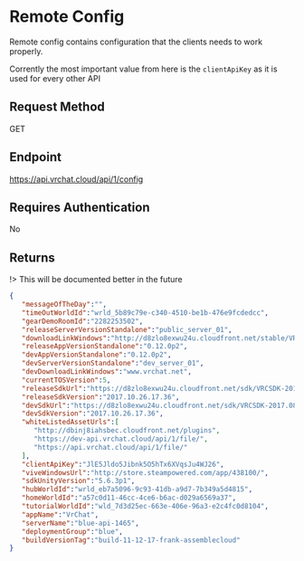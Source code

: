 # Remote Config

Remote config contains configuration that the clients needs to work properly.

Corrently the most important value from here is the `clientApiKey` as it is used for every other API 

## Request Method 
GET

## Endpoint
https://api.vrchat.cloud/api/1/config

## Requires Authentication
No

## Returns

!> This will be documented better in the future

```json
{
   "messageOfTheDay":"",
   "timeOutWorldId":"wrld_5b89c79e-c340-4510-be1b-476e9fcdedcc",
   "gearDemoRoomId":"2282253502",
   "releaseServerVersionStandalone":"public_server_01",
   "downloadLinkWindows":"http://d8zlo8exwu24u.cloudfront.net/stable/VRChat_Oculus_0.11.7p6.exe",
   "releaseAppVersionStandalone":"0.12.0p2",
   "devAppVersionStandalone":"0.12.0p2",
   "devServerVersionStandalone":"dev_server_01",
   "devDownloadLinkWindows":"www.vrchat.net",
   "currentTOSVersion":5,
   "releaseSdkUrl":"https://d8zlo8exwu24u.cloudfront.net/sdk/VRCSDK-2017.10.26.17.36-Unity5.6.3p1.unitypackage",
   "releaseSdkVersion":"2017.10.26.17.36",
   "devSdkUrl":"https://d8zlo8exwu24u.cloudfront.net/sdk/VRCSDK-2017.08.29.13.08-Unity563p1.unitypackage",
   "devSdkVersion":"2017.10.26.17.36",
   "whiteListedAssetUrls":[
      "http://dbinj8iahsbec.cloudfront.net/plugins",
      "https://dev-api.vrchat.cloud/api/1/file/",
      "https://api.vrchat.cloud/api/1/file/"
   ],
   "clientApiKey":"JlE5Jldo5Jibnk5O5hTx6XVqsJu4WJ26",
   "viveWindowsUrl":"http://store.steampowered.com/app/438100/",
   "sdkUnityVersion":"5.6.3p1",
   "hubWorldId":"wrld_eb7a5096-9c93-41db-a9d7-7b349a5d4815",
   "homeWorldId":"a57c0d11-46cc-4ce6-b6ac-d029a6569a37",
   "tutorialWorldId":"wld_7d3d25ec-663e-406e-96a3-e2c4fc0d8104",
   "appName":"VrChat",
   "serverName":"blue-api-1465",
   "deploymentGroup":"blue",
   "buildVersionTag":"build-11-12-17-frank-assemblecloud"
}
```